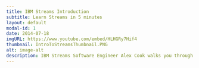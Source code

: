 ```yaml
---
title: IBM Streams Introduction
subtitle: Learn Streams in 5 minutes
layout: default
modal-id: 1
date: 2014-07-18
imgURL: https://www.youtube.com/embed/HLHGRy7Hif4
thumbnail: IntroToStreamsThumbnail.PNG
alt: image-alt
description: IBM Streams Software Engineer Alex Cook walks you through a technical overview of IBM Streams. Explore how to capture data streams and analyze them faster with IBM Streams.
---
```

